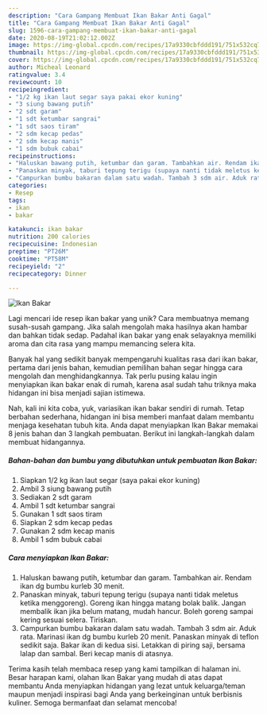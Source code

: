 ```yaml
---
description: "Cara Gampang Membuat Ikan Bakar Anti Gagal"
title: "Cara Gampang Membuat Ikan Bakar Anti Gagal"
slug: 1596-cara-gampang-membuat-ikan-bakar-anti-gagal
date: 2020-08-19T21:02:12.002Z
image: https://img-global.cpcdn.com/recipes/17a9330cbfddd191/751x532cq70/ikan-bakar-foto-resep-utama.jpg
thumbnail: https://img-global.cpcdn.com/recipes/17a9330cbfddd191/751x532cq70/ikan-bakar-foto-resep-utama.jpg
cover: https://img-global.cpcdn.com/recipes/17a9330cbfddd191/751x532cq70/ikan-bakar-foto-resep-utama.jpg
author: Micheal Leonard
ratingvalue: 3.4
reviewcount: 10
recipeingredient:
- "1/2 kg ikan laut segar saya pakai ekor kuning"
- "3 siung bawang putih"
- "2 sdt garam"
- "1 sdt ketumbar sangrai"
- "1 sdt saos tiram"
- "2 sdm kecap pedas"
- "2 sdm kecap manis"
- "1 sdm bubuk cabai"
recipeinstructions:
- "Haluskan bawang putih, ketumbar dan garam. Tambahkan air. Rendam ikan dg bumbu kurleb 30 menit."
- "Panaskan minyak, taburi tepung terigu (supaya nanti tidak meletus ketika menggoreng). Goreng ikan hingga matang bolak balik. Jangan membalik ikan jika belum matang, mudah hancur. Boleh goreng sampai kering sesuai selera. Tiriskan."
- "Campurkan bumbu bakaran dalam satu wadah. Tambah 3 sdm air. Aduk rata. Marinasi ikan dg bumbu kurleb 20 menit. Panaskan minyak di teflon sedikit saja. Bakar ikan di kedua sisi. Letakkan di piring saji, bersama lalap dan sambal. Beri kecap manis di atasnya."
categories:
- Resep
tags:
- ikan
- bakar

katakunci: ikan bakar 
nutrition: 200 calories
recipecuisine: Indonesian
preptime: "PT26M"
cooktime: "PT58M"
recipeyield: "2"
recipecategory: Dinner

---
```



![Ikan Bakar](https://img-global.cpcdn.com/recipes/17a9330cbfddd191/751x532cq70/ikan-bakar-foto-resep-utama.jpg)

Lagi mencari ide resep ikan bakar yang unik? Cara membuatnya memang susah-susah gampang. Jika salah mengolah maka hasilnya akan hambar dan bahkan tidak sedap. Padahal ikan bakar yang enak selayaknya memiliki aroma dan cita rasa yang mampu memancing selera kita.



Banyak hal yang sedikit banyak mempengaruhi kualitas rasa dari ikan bakar, pertama dari jenis bahan, kemudian pemilihan bahan segar hingga cara mengolah dan menghidangkannya. Tak perlu pusing kalau ingin menyiapkan ikan bakar enak di rumah, karena asal sudah tahu triknya maka hidangan ini bisa menjadi sajian istimewa.


Nah, kali ini kita coba, yuk, variasikan ikan bakar sendiri di rumah. Tetap berbahan sederhana, hidangan ini bisa memberi manfaat dalam membantu menjaga kesehatan tubuh kita. Anda dapat menyiapkan Ikan Bakar memakai 8 jenis bahan dan 3 langkah pembuatan. Berikut ini langkah-langkah dalam membuat hidangannya.

<!--inarticleads1-->

##### Bahan-bahan dan bumbu yang dibutuhkan untuk pembuatan Ikan Bakar:

1. Siapkan 1/2 kg ikan laut segar (saya pakai ekor kuning)
1. Ambil 3 siung bawang putih
1. Sediakan 2 sdt garam
1. Ambil 1 sdt ketumbar sangrai
1. Gunakan 1 sdt saos tiram
1. Siapkan 2 sdm kecap pedas
1. Gunakan 2 sdm kecap manis
1. Ambil 1 sdm bubuk cabai




<!--inarticleads2-->

##### Cara menyiapkan Ikan Bakar:

1. Haluskan bawang putih, ketumbar dan garam. Tambahkan air. Rendam ikan dg bumbu kurleb 30 menit.
1. Panaskan minyak, taburi tepung terigu (supaya nanti tidak meletus ketika menggoreng). Goreng ikan hingga matang bolak balik. Jangan membalik ikan jika belum matang, mudah hancur. Boleh goreng sampai kering sesuai selera. Tiriskan.
1. Campurkan bumbu bakaran dalam satu wadah. Tambah 3 sdm air. Aduk rata. Marinasi ikan dg bumbu kurleb 20 menit. Panaskan minyak di teflon sedikit saja. Bakar ikan di kedua sisi. Letakkan di piring saji, bersama lalap dan sambal. Beri kecap manis di atasnya.




Terima kasih telah membaca resep yang kami tampilkan di halaman ini. Besar harapan kami, olahan Ikan Bakar yang mudah di atas dapat membantu Anda menyiapkan hidangan yang lezat untuk keluarga/teman maupun menjadi inspirasi bagi Anda yang berkeinginan untuk berbisnis kuliner. Semoga bermanfaat dan selamat mencoba!
